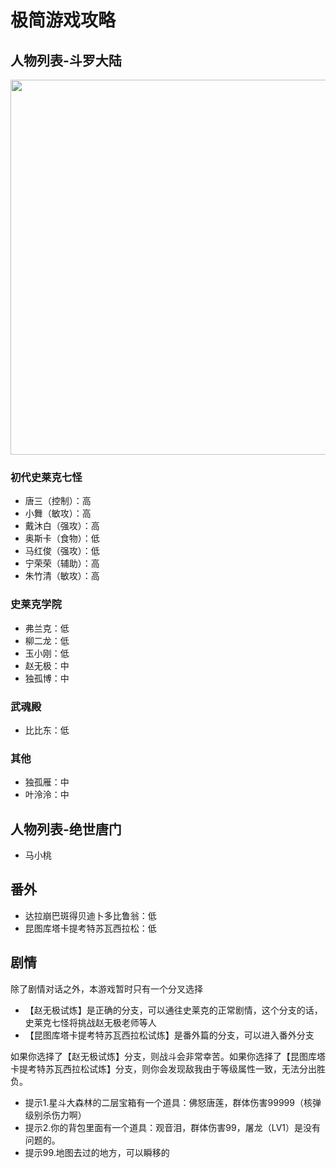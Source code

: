 # 极简游戏攻略

## 人物列表-斗罗大陆

<img src="斗罗大陆人物关系图.jpg" width="600px" />

### 初代史莱克七怪

- 唐三（控制）：高
- 小舞（敏攻）：高
- 戴沐白（强攻）：高
- 奥斯卡（食物）：低
- 马红俊（强攻）：低
- 宁荣荣（辅助）：高
- 朱竹清（敏攻）：高

### 史莱克学院

- 弗兰克：低
- 柳二龙：低
- 玉小刚：低
- 赵无极：中
- 独孤博：中
  
### 武魂殿

- 比比东：低

### 其他

- 独孤雁：中
- 叶泠泠：中

## 人物列表-绝世唐门

- 马小桃

## 番外

- 达拉崩巴斑得贝迪卜多比鲁翁：低
- 昆图库塔卡提考特苏瓦西拉松：低

## 剧情

除了剧情对话之外，本游戏暂时只有一个分叉选择

- 【赵无极试炼】是正确的分支，可以通往史莱克的正常剧情，这个分支的话，史莱克七怪将挑战赵无极老师等人
- 【昆图库塔卡提考特苏瓦西拉松试炼】是番外篇的分支，可以进入番外分支

如果你选择了【赵无极试炼】分支，则战斗会非常幸苦。如果你选择了【昆图库塔卡提考特苏瓦西拉松试炼】分支，则你会发现敌我由于等级属性一致，无法分出胜负。

- 提示1.星斗大森林的二层宝箱有一个道具：佛怒唐莲，群体伤害99999（核弹级别杀伤力啊）
- 提示2.你的背包里面有一个道具：观音泪，群体伤害99，屠龙（LV1）是没有问题的。
- 提示99.地图去过的地方，可以瞬移的
